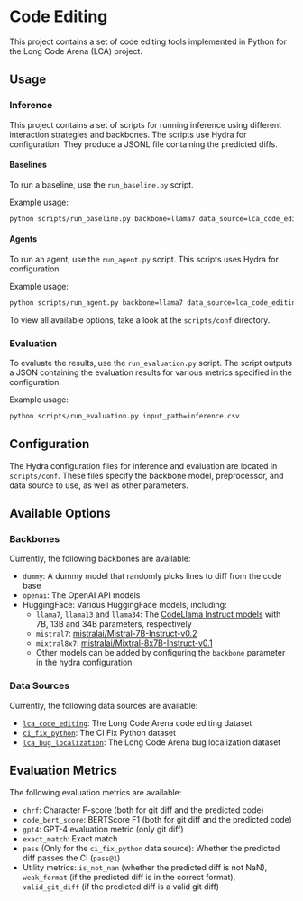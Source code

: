 # Code Editing

This project contains a set of code editing tools implemented in Python for the Long Code Arena (LCA) project.

## Usage

### Inference
This project contains a set of scripts for running inference using different interaction strategies and backbones.
The scripts use Hydra for configuration. They produce a JSONL file containing the predicted diffs.
#### Baselines

To run a baseline, use the `run_baseline.py` script.

Example usage:

```bash
python scripts/run_baseline.py backbone=llama7 data_source=lca_code_editing preprocessor=truncate backbone/prompt=fewshot2
```
#### Agents

To run an agent, use the `run_agent.py` script.
This scripts uses Hydra for configuration.

Example usage:

```bash
python scripts/run_agent.py backbone=llama7 data_source=lca_code_editing
```

To view all available options, take a look at the `scripts/conf` directory.

### Evaluation

To evaluate the results, use the `run_evaluation.py` script.
The script outputs a JSON containing the evaluation results for various metrics specified in the configuration.

Example usage:

```bash
python scripts/run_evaluation.py input_path=inference.csv
```

## Configuration

The Hydra configuration files for inference and evaluation are located in `scripts/conf`.
These files specify the backbone model, preprocessor, and data source to use, as well as other parameters.

## Available Options
### Backbones
Currently, the following backbones are available:
- `dummy`: A dummy model that randomly picks lines to diff from the code base
- `openai`: The OpenAI API models
- HuggingFace: Various HuggingFace models, including:
  - `llama7`, `llama13` and `llama34`: The [CodeLlama Instruct models](codellama/CodeLlama-7b-Instruct-hf) with 7B, 13B and 34B parameters, respectively
  - `mistral7`: [mistralai/Mistral-7B-Instruct-v0.2](https://huggingface.co/mistralai/Mistral-7B-Instruct-v0.2)
  - `mixtral8x7`: [mistralai/Mixtral-8x7B-Instruct-v0.1](https://huggingface.co/mistralai/Mixtral-8x7B-Instruct-v0.1)
  - Other models can be added by configuring the `backbone` parameter in the hydra configuration

### Data Sources
Currently, the following data sources are available:
- [`lca_code_editing`](https://huggingface.co/datasets/JetBrains-Research/lca-code-editing): The Long Code Arena code editing dataset
- [`ci_fix_python`](https://huggingface.co/datasets/JetBrains-Research/CI-fix-Python): The CI Fix Python dataset
- [`lca_bug_localization`](https://huggingface.co/datasets/JetBrains-Research/lca-bug-localization): The Long Code Arena bug localization dataset

## Evaluation Metrics
The following evaluation metrics are available:
- `chrf`: Character F-score (both for git diff and the predicted code)
- `code_bert_score`: BERTScore F1 (both for git diff and the predicted code)
- `gpt4`: GPT-4 evaluation metric (only git diff)
- `exact_match`: Exact match
- `pass` (Only for the `ci_fix_python` data source): Whether the predicted diff passes the CI (`pass@1`)
- Utility metrics: `is_not_nan` (whether the predicted diff is not NaN), `weak_format` (if the predicted diff is in the correct format), `valid_git_diff` (if the predicted diff is a valid git diff)

